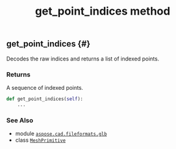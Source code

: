 ﻿---
title: get_point_indices method
second_title: Aspose.CAD for Python via .NET API References
description: 
type: docs
weight: 50
url: /python-net/aspose.cad.fileformats.glb/meshprimitive/get_point_indices/
is_root: false
---

## get_point_indices {#}

Decodes the raw indices and returns a list of indexed points.


### Returns 


A sequence of indexed points.


```python
def get_point_indices(self):
    ...
```





### See Also
* module [`aspose.cad.fileformats.glb`](../../)
* class [`MeshPrimitive`](/cad/python-net/aspose.cad.fileformats.glb/meshprimitive)
